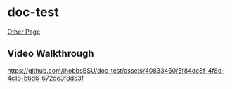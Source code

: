 # doc-test

[Other Page](experiment-1.md)


## Video Walkthrough
https://github.com/jhobbsBSU/doc-test/assets/40833460/5f84dc8f-4f8d-4c16-b6d6-672de3f8d53f

